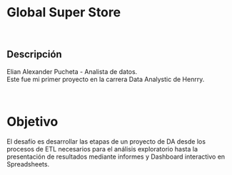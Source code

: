 # Global Super Store
<br>

## Descripción

Elian Alexander Pucheta - Analista de datos. \
Este fue mi primer proyecto en la carrera Data Analystic de Henrry.

<br>

# Objetivo
El desafío es desarrollar las etapas de un proyecto de DA desde los procesos de ETL necesarios  para el análisis exploratorio hasta la presentación de resultados mediante informes y Dashboard interactivo en Spreadsheets.
